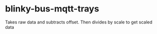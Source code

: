 # blinky-bus-mqtt-trays
Takes raw data and subtracts offset. Then divides by scale to get scaled data
